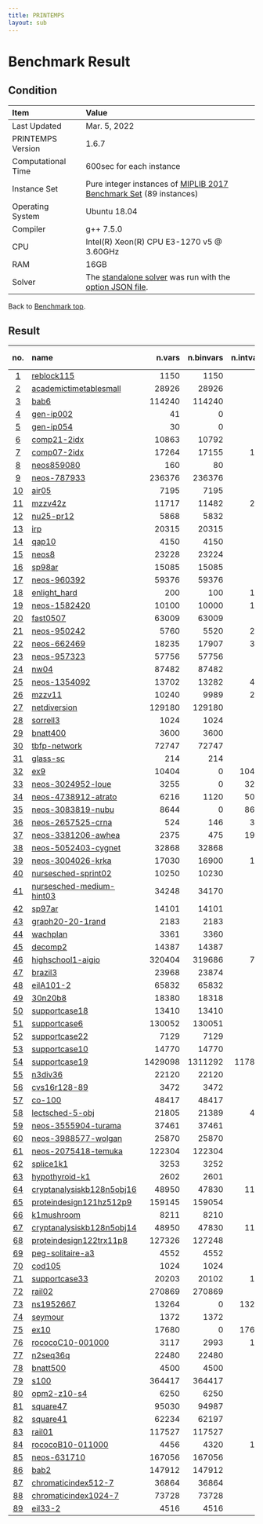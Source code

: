 ```yaml
---
title: PRINTEMPS
layout: sub
---
```


# Benchmark Result

## Condition
| Item               | Value                                                                                                                                              |
|:-------------------|:---------------------------------------------------------------------------------------------------------------------------------------------------|
| Last Updated       | Mar. 5, 2022                                                                                                                                       |
| PRINTEMPS Version  | 1.6.7                                                                                                                                              |
| Computational Time | 600sec for each instance                                                                                                                           |
| Instance Set       | Pure integer instances of [MIPLIB 2017 Benchmark Set](https://miplib.zib.de/tag_benchmark.html) (89 instances)                                     |
| Operating System   | Ubuntu 18.04                                                                                                                                       |
| Compiler           | g++ 7.5.0                                                                                                                                          |
| CPU                | Intel(R) Xeon(R) CPU E3-1270 v5 @ 3.60GHz                                                                                                          |
| RAM                | 16GB                                                                                                                                               |
| Solver             | The [standalone solver](https://snowberryfield.github.io/printemps/#standalone-solver) was run with the [option JSON file](benchmark_option.json). |

Back to [Benchmark top](../../../).

## Result
|                         no.                         | name                                                                                               |  n.vars | n.binvars | n.intvars | n.contvars | n.constrs |         found feas.          |                          obj.(viol.) |       known best |
|:---------------------------------------------------:|:---------------------------------------------------------------------------------------------------|--------:|----------:|----------:|-----------:|----------:|:----------------------------:|-------------------------------------:|-----------------:|
|         [1](./detail/reblock115/trend.html)         | [reblock115](https://miplib.zib.de/instance_details_reblock115.html)                               |    1150 |      1150 |         0 |          0 |      4735 | <font color=green>Yes</font> |                        -35511255.929 |   -36800603.2332 |
|   [2](./detail/academictimetablesmall/trend.html)   | [academictimetablesmall](https://miplib.zib.de/instance_details_academictimetablesmall.html)       |   28926 |     28926 |         0 |          0 |     23294 | <font color=green>Yes</font> |                                 39.0 |              0.0 |
|            [3](./detail/bab6/trend.html)            | [bab6](https://miplib.zib.de/instance_details_bab6.html)                                           |  114240 |    114240 |         0 |          0 |     29904 |  <font color=gray>No</font>  |        <font color=red>(76.0)</font> |     -284248.2307 |
|         [4](./detail/gen-ip002/trend.html)          | [gen-ip002](https://miplib.zib.de/instance_details_gen-ip002.html)                                 |      41 |         0 |        41 |          0 |        24 | <font color=green>Yes</font> |                        -4773.1468193 |     -4783.733392 |
|         [5](./detail/gen-ip054/trend.html)          | [gen-ip054](https://miplib.zib.de/instance_details_gen-ip054.html)                                 |      30 |         0 |        30 |          0 |        27 | <font color=green>Yes</font> |                         6874.8091066 |    6840.96564179 |
|        [6](./detail/comp21-2idx/trend.html)         | [comp21-2idx](https://miplib.zib.de/instance_details_comp21-2idx.html)                             |   10863 |     10792 |        71 |          0 |     14038 | <font color=green>Yes</font> |                                132.0 |             74.0 |
|        [7](./detail/comp07-2idx/trend.html)         | [comp07-2idx](https://miplib.zib.de/instance_details_comp07-2idx.html)                             |   17264 |     17155 |       109 |          0 |     21235 | <font color=green>Yes</font> |                                  6.0 |              6.0 |
|         [8](./detail/neos859080/trend.html)         | [neos859080](https://miplib.zib.de/instance_details_neos859080.html)                               |     160 |        80 |        80 |          0 |       164 |  <font color=gray>No</font>  |         <font color=red>(1.0)</font> |             None |
|        [9](./detail/neos-787933/trend.html)         | [neos-787933](https://miplib.zib.de/instance_details_neos-787933.html)                             |  236376 |    236376 |         0 |          0 |      1897 | <font color=green>Yes</font> |                                 41.0 |             30.0 |
|           [10](./detail/air05/trend.html)           | [air05](https://miplib.zib.de/instance_details_air05.html)                                         |    7195 |      7195 |         0 |          0 |       426 | <font color=green>Yes</font> |                              26763.0 |          26374.0 |
|          [11](./detail/mzzv42z/trend.html)          | [mzzv42z](https://miplib.zib.de/instance_details_mzzv42z.html)                                     |   11717 |     11482 |       235 |          0 |     10460 | <font color=green>Yes</font> |                             -18322.0 |         -20540.0 |
|         [12](./detail/nu25-pr12/trend.html)         | [nu25-pr12](https://miplib.zib.de/instance_details_nu25-pr12.html)                                 |    5868 |      5832 |        36 |          0 |      2313 | <font color=green>Yes</font> |                              55930.0 |          53905.0 |
|            [13](./detail/irp/trend.html)            | [irp](https://miplib.zib.de/instance_details_irp.html)                                             |   20315 |     20315 |         0 |          0 |        39 | <font color=green>Yes</font> |                         12159.492866 |  12159.492835397 |
|           [14](./detail/qap10/trend.html)           | [qap10](https://miplib.zib.de/instance_details_qap10.html)                                         |    4150 |      4150 |         0 |          0 |      1820 | <font color=green>Yes</font> |                                340.0 |            340.0 |
|           [15](./detail/neos8/trend.html)           | [neos8](https://miplib.zib.de/instance_details_neos8.html)                                         |   23228 |     23224 |         4 |          0 |     46324 | <font color=green>Yes</font> |                              -3226.0 |          -3719.0 |
|          [16](./detail/sp98ar/trend.html)           | [sp98ar](https://miplib.zib.de/instance_details_sp98ar.html)                                       |   15085 |     15085 |         0 |          0 |      1435 | <font color=green>Yes</font> |                         548850206.88 |      529740623.2 |
|        [17](./detail/neos-960392/trend.html)        | [neos-960392](https://miplib.zib.de/instance_details_neos-960392.html)                             |   59376 |     59376 |         0 |          0 |      4744 | <font color=green>Yes</font> |                               -238.0 |           -238.0 |
|       [18](./detail/enlight_hard/trend.html)        | [enlight_hard](https://miplib.zib.de/instance_details_enlight_hard.html)                           |     200 |       100 |       100 |          0 |       100 | <font color=green>Yes</font> |                                 37.0 |             37.0 |
|       [19](./detail/neos-1582420/trend.html)        | [neos-1582420](https://miplib.zib.de/instance_details_neos-1582420.html)                           |   10100 |     10000 |       100 |          0 |     10180 | <font color=green>Yes</font> |                                 95.0 |             91.0 |
|         [20](./detail/fast0507/trend.html)          | [fast0507](https://miplib.zib.de/instance_details_fast0507.html)                                   |   63009 |     63009 |         0 |          0 |       507 | <font color=green>Yes</font> |                                182.0 |            174.0 |
|        [21](./detail/neos-950242/trend.html)        | [neos-950242](https://miplib.zib.de/instance_details_neos-950242.html)                             |    5760 |      5520 |       240 |          0 |     34224 | <font color=green>Yes</font> |                                  4.0 |              4.0 |
|        [22](./detail/neos-662469/trend.html)        | [neos-662469](https://miplib.zib.de/instance_details_neos-662469.html)                             |   18235 |     17907 |       328 |          0 |      1085 | <font color=green>Yes</font> |                             326589.0 |         184380.0 |
|        [23](./detail/neos-957323/trend.html)        | [neos-957323](https://miplib.zib.de/instance_details_neos-957323.html)                             |   57756 |     57756 |         0 |          0 |      3757 | <font color=green>Yes</font> |                        -237.74931358 |     -237.7566815 |
|           [24](./detail/nw04/trend.html)            | [nw04](https://miplib.zib.de/instance_details_nw04.html)                                           |   87482 |     87482 |         0 |          0 |        36 | <font color=green>Yes</font> |                              16862.0 |          16862.0 |
|       [25](./detail/neos-1354092/trend.html)        | [neos-1354092](https://miplib.zib.de/instance_details_neos-1354092.html)                           |   13702 |     13282 |       420 |          0 |      3135 | <font color=green>Yes</font> |                                 51.0 |             46.0 |
|          [26](./detail/mzzv11/trend.html)           | [mzzv11](https://miplib.zib.de/instance_details_mzzv11.html)                                       |   10240 |      9989 |       251 |          0 |      9499 | <font color=green>Yes</font> |                             -18838.0 |         -21718.0 |
|       [27](./detail/netdiversion/trend.html)        | [netdiversion](https://miplib.zib.de/instance_details_netdiversion.html)                           |  129180 |    129180 |         0 |          0 |    119589 |  <font color=gray>No</font>  |         <font color=red>(2.0)</font> |            242.0 |
|         [28](./detail/sorrell3/trend.html)          | [sorrell3](https://miplib.zib.de/instance_details_sorrell3.html)                                   |    1024 |      1024 |         0 |          0 |    169162 | <font color=green>Yes</font> |                                -16.0 |            -16.0 |
|         [29](./detail/bnatt400/trend.html)          | [bnatt400](https://miplib.zib.de/instance_details_bnatt400.html)                                   |    3600 |      3600 |         0 |          0 |      5614 |  <font color=gray>No</font>  |       <font color=red>(3.718)</font> |              1.0 |
|       [30](./detail/tbfp-network/trend.html)        | [tbfp-network](https://miplib.zib.de/instance_details_tbfp-network.html)                           |   72747 |     72747 |         0 |          0 |      2436 | <font color=green>Yes</font> |                         31.163194444 |      24.16319444 |
|         [31](./detail/glass-sc/trend.html)          | [glass-sc](https://miplib.zib.de/instance_details_glass-sc.html)                                   |     214 |       214 |         0 |          0 |      6119 | <font color=green>Yes</font> |                                 23.0 |             23.0 |
|            [32](./detail/ex9/trend.html)            | [ex9](https://miplib.zib.de/instance_details_ex9.html)                                             |   10404 |         0 |     10404 |          0 |     40962 | <font color=green>Yes</font> |                                 81.0 |             81.0 |
|     [33](./detail/neos-3024952-loue/trend.html)     | [neos-3024952-loue](https://miplib.zib.de/instance_details_neos-3024952-loue.html)                 |    3255 |         0 |      3255 |          0 |      3705 | <font color=green>Yes</font> |                             112370.0 |          26756.0 |
|    [34](./detail/neos-4738912-atrato/trend.html)    | [neos-4738912-atrato](https://miplib.zib.de/instance_details_neos-4738912-atrato.html)             |    6216 |      1120 |      5096 |          0 |      1947 | <font color=green>Yes</font> |                          374439540.1 |    283627956.595 |
|     [35](./detail/neos-3083819-nubu/trend.html)     | [neos-3083819-nubu](https://miplib.zib.de/instance_details_neos-3083819-nubu.html)                 |    8644 |         0 |      8644 |          0 |      4725 | <font color=green>Yes</font> |                            6708747.0 |        6307996.0 |
|     [36](./detail/neos-2657525-crna/trend.html)     | [neos-2657525-crna](https://miplib.zib.de/instance_details_neos-2657525-crna.html)                 |     524 |       146 |       378 |          0 |       342 |  <font color=gray>No</font>  | <font color=red>(0.807736826)</font> |         1.810748 |
|    [37](./detail/neos-3381206-awhea/trend.html)     | [neos-3381206-awhea](https://miplib.zib.de/instance_details_neos-3381206-awhea.html)               |    2375 |       475 |      1900 |          0 |       479 | <font color=green>Yes</font> |                                454.0 |            453.0 |
|    [38](./detail/neos-5052403-cygnet/trend.html)    | [neos-5052403-cygnet](https://miplib.zib.de/instance_details_neos-5052403-cygnet.html)             |   32868 |     32868 |         0 |          0 |     38268 | <font color=green>Yes</font> |                                204.0 |            182.0 |
|     [39](./detail/neos-3004026-krka/trend.html)     | [neos-3004026-krka](https://miplib.zib.de/instance_details_neos-3004026-krka.html)                 |   17030 |     16900 |       130 |          0 |     12545 | <font color=green>Yes</font> |                                  0.0 |              0.0 |
|    [40](./detail/nursesched-sprint02/trend.html)    | [nursesched-sprint02](https://miplib.zib.de/instance_details_nursesched-sprint02.html)             |   10250 |     10230 |        20 |          0 |      3522 | <font color=green>Yes</font> |                                 66.0 |             58.0 |
| [41](./detail/nursesched-medium-hint03/trend.html)  | [nursesched-medium-hint03](https://miplib.zib.de/instance_details_nursesched-medium-hint03.html)   |   34248 |     34170 |        78 |          0 |     14062 | <font color=green>Yes</font> |                               2880.0 |            115.0 |
|          [42](./detail/sp97ar/trend.html)           | [sp97ar](https://miplib.zib.de/instance_details_sp97ar.html)                                       |   14101 |     14101 |         0 |          0 |      1761 | <font color=green>Yes</font> |                          684633555.2 |    660705645.759 |
|     [43](./detail/graph20-20-1rand/trend.html)      | [graph20-20-1rand](https://miplib.zib.de/instance_details_graph20-20-1rand.html)                   |    2183 |      2183 |         0 |          0 |      5587 | <font color=green>Yes</font> |                                 -9.0 |             -9.0 |
|         [44](./detail/wachplan/trend.html)          | [wachplan](https://miplib.zib.de/instance_details_wachplan.html)                                   |    3361 |      3360 |         1 |          0 |      1553 | <font color=green>Yes</font> |                                 -8.0 |             -8.0 |
|          [45](./detail/decomp2/trend.html)          | [decomp2](https://miplib.zib.de/instance_details_decomp2.html)                                     |   14387 |     14387 |         0 |          0 |     10765 | <font color=green>Yes</font> |                               -160.0 |           -160.0 |
|     [46](./detail/highschool1-aigio/trend.html)     | [highschool1-aigio](https://miplib.zib.de/instance_details_highschool1-aigio.html)                 |  320404 |    319686 |       718 |          0 |     92568 |  <font color=gray>No</font>  |      <font color=red>(8695.0)</font> |              0.0 |
|          [47](./detail/brazil3/trend.html)          | [brazil3](https://miplib.zib.de/instance_details_brazil3.html)                                     |   23968 |     23874 |        94 |          0 |     14646 |  <font color=gray>No</font>  |        <font color=red>(37.0)</font> |             24.0 |
|         [48](./detail/eilA101-2/trend.html)         | [eilA101-2](https://miplib.zib.de/instance_details_eilA101-2.html)                                 |   65832 |     65832 |         0 |          0 |       100 | <font color=green>Yes</font> |                          1181.748563 |       880.920108 |
|          [49](./detail/30n20b8/trend.html)          | [30n20b8](https://miplib.zib.de/instance_details_30n20b8.html)                                     |   18380 |     18318 |        62 |          0 |       576 | <font color=green>Yes</font> |                                302.0 |            302.0 |
|       [50](./detail/supportcase18/trend.html)       | [supportcase18](https://miplib.zib.de/instance_details_supportcase18.html)                         |   13410 |     13410 |         0 |          0 |       240 | <font color=green>Yes</font> |                                 49.0 |             48.0 |
|       [51](./detail/supportcase6/trend.html)        | [supportcase6](https://miplib.zib.de/instance_details_supportcase6.html)                           |  130052 |    130051 |         1 |          0 |       771 | <font color=green>Yes</font> |                         72321.415173 |      51906.47737 |
|       [52](./detail/supportcase22/trend.html)       | [supportcase22](https://miplib.zib.de/instance_details_supportcase22.html)                         |    7129 |      7129 |         0 |          0 |    260602 |  <font color=gray>No</font>  |         <font color=red>(1.0)</font> |             None |
|       [53](./detail/supportcase10/trend.html)       | [supportcase10](https://miplib.zib.de/instance_details_supportcase10.html)                         |   14770 |     14770 |         0 |          0 |    165684 |  <font color=gray>No</font>  |       <font color=red>(801.0)</font> |              7.0 |
|       [54](./detail/supportcase19/trend.html)       | [supportcase19](https://miplib.zib.de/instance_details_supportcase19.html)                         | 1429098 |   1311292 |    117806 |          0 |     10713 |  <font color=gray>No</font>  |         <font color=red>(6.0)</font> |       12677206.0 |
|          [55](./detail/n3div36/trend.html)          | [n3div36](https://miplib.zib.de/instance_details_n3div36.html)                                     |   22120 |     22120 |         0 |          0 |      4484 | <font color=green>Yes</font> |                             133200.0 |         130800.0 |
|       [56](./detail/cvs16r128-89/trend.html)        | [cvs16r128-89](https://miplib.zib.de/instance_details_cvs16r128-89.html)                           |    3472 |      3472 |         0 |          0 |      4633 | <font color=green>Yes</font> |                                -94.0 |            -97.0 |
|          [57](./detail/co-100/trend.html)           | [co-100](https://miplib.zib.de/instance_details_co-100.html)                                       |   48417 |     48417 |         0 |          0 |      2187 | <font color=green>Yes</font> |                           2730531.56 |       2639942.06 |
|      [58](./detail/lectsched-5-obj/trend.html)      | [lectsched-5-obj](https://miplib.zib.de/instance_details_lectsched-5-obj.html)                     |   21805 |     21389 |       416 |          0 |     38884 | <font color=green>Yes</font> |                                 33.0 |             24.0 |
|    [59](./detail/neos-3555904-turama/trend.html)    | [neos-3555904-turama](https://miplib.zib.de/instance_details_neos-3555904-turama.html)             |   37461 |     37461 |         0 |          0 |    146493 | <font color=green>Yes</font> |                                -34.7 |            -34.7 |
|    [60](./detail/neos-3988577-wolgan/trend.html)    | [neos-3988577-wolgan](https://miplib.zib.de/instance_details_neos-3988577-wolgan.html)             |   25870 |     25870 |         0 |          0 |     44662 |  <font color=gray>No</font>  |         <font color=red>(4.0)</font> |             None |
|    [61](./detail/neos-2075418-temuka/trend.html)    | [neos-2075418-temuka](https://miplib.zib.de/instance_details_neos-2075418-temuka.html)             |  122304 |    122304 |         0 |          0 |    349602 |  <font color=gray>No</font>  |       <font color=red>(417.0)</font> |             None |
|         [62](./detail/splice1k1/trend.html)         | [splice1k1](https://miplib.zib.de/instance_details_splice1k1.html)                                 |    3253 |      3252 |         1 |          0 |      6505 | <font color=green>Yes</font> |                               -394.0 |           -394.0 |
|      [63](./detail/hypothyroid-k1/trend.html)       | [hypothyroid-k1](https://miplib.zib.de/instance_details_hypothyroid-k1.html)                       |    2602 |      2601 |         1 |          0 |      5195 | <font color=green>Yes</font> |                              -2851.0 |          -2851.0 |
| [64](./detail/cryptanalysiskb128n5obj16/trend.html) | [cryptanalysiskb128n5obj16](https://miplib.zib.de/instance_details_cryptanalysiskb128n5obj16.html) |   48950 |     47830 |      1120 |          0 |     98021 |  <font color=gray>No</font>  |       <font color=red>(930.0)</font> |              0.0 |
|  [65](./detail/proteindesign121hz512p9/trend.html)  | [proteindesign121hz512p9](https://miplib.zib.de/instance_details_proteindesign121hz512p9.html)     |  159145 |    159054 |        91 |          0 |       301 | <font color=green>Yes</font> |                               1489.0 |           1473.0 |
|        [66](./detail/k1mushroom/trend.html)         | [k1mushroom](https://miplib.zib.de/instance_details_k1mushroom.html)                               |    8211 |      8210 |         1 |          0 |     16419 | <font color=green>Yes</font> |                              -3288.0 |          -3288.0 |
| [67](./detail/cryptanalysiskb128n5obj14/trend.html) | [cryptanalysiskb128n5obj14](https://miplib.zib.de/instance_details_cryptanalysiskb128n5obj14.html) |   48950 |     47830 |      1120 |          0 |     98021 |  <font color=gray>No</font>  |       <font color=red>(707.0)</font> |             None |
|  [68](./detail/proteindesign122trx11p8/trend.html)  | [proteindesign122trx11p8](https://miplib.zib.de/instance_details_proteindesign122trx11p8.html)     |  127326 |    127248 |        78 |          0 |       254 | <font color=green>Yes</font> |                               1759.0 |           1747.0 |
|     [69](./detail/peg-solitaire-a3/trend.html)      | [peg-solitaire-a3](https://miplib.zib.de/instance_details_peg-solitaire-a3.html)                   |    4552 |      4552 |         0 |          0 |      4587 |  <font color=gray>No</font>  |         <font color=red>(1.0)</font> |              1.0 |
|          [70](./detail/cod105/trend.html)           | [cod105](https://miplib.zib.de/instance_details_cod105.html)                                       |    1024 |      1024 |         0 |          0 |      1024 | <font color=green>Yes</font> |                                -12.0 |            -12.0 |
|       [71](./detail/supportcase33/trend.html)       | [supportcase33](https://miplib.zib.de/instance_details_supportcase33.html)                         |   20203 |     20102 |       101 |          0 |     20489 | <font color=green>Yes</font> |                               -105.0 |           -345.0 |
|          [72](./detail/rail02/trend.html)           | [rail02](https://miplib.zib.de/instance_details_rail02.html)                                       |  270869 |    270869 |         0 |          0 |     95791 |  <font color=gray>No</font>  |        <font color=red>(15.0)</font> |     -200.4499077 |
|         [73](./detail/ns1952667/trend.html)         | [ns1952667](https://miplib.zib.de/instance_details_ns1952667.html)                                 |   13264 |         0 |     13264 |          0 |        41 |  <font color=gray>No</font>  |       <font color=red>(154.0)</font> |              0.0 |
|          [74](./detail/seymour/trend.html)          | [seymour](https://miplib.zib.de/instance_details_seymour.html)                                     |    1372 |      1372 |         0 |          0 |      4944 | <font color=green>Yes</font> |                                424.0 |            423.0 |
|           [75](./detail/ex10/trend.html)            | [ex10](https://miplib.zib.de/instance_details_ex10.html)                                           |   17680 |         0 |     17680 |          0 |     69608 |  <font color=gray>No</font>  |        <font color=red>(48.0)</font> |            100.0 |
|     [76](./detail/rococoC10-001000/trend.html)      | [rococoC10-001000](https://miplib.zib.de/instance_details_rococoC10-001000.html)                   |    3117 |      2993 |       124 |          0 |      1293 | <font color=green>Yes</font> |                              12093.0 |          11460.0 |
|         [77](./detail/n2seq36q/trend.html)          | [n2seq36q](https://miplib.zib.de/instance_details_n2seq36q.html)                                   |   22480 |     22480 |         0 |          0 |      2565 | <font color=green>Yes</font> |                              53200.0 |          52200.0 |
|         [78](./detail/bnatt500/trend.html)          | [bnatt500](https://miplib.zib.de/instance_details_bnatt500.html)                                   |    4500 |      4500 |         0 |          0 |      7029 |  <font color=gray>No</font>  |       <font color=red>(3.343)</font> |             None |
|           [79](./detail/s100/trend.html)            | [s100](https://miplib.zib.de/instance_details_s100.html)                                           |  364417 |    364417 |         0 |          0 |     14733 | <font color=green>Yes</font> |                       -0.14797016291 | -0.1697235270583 |
|        [80](./detail/opm2-z10-s4/trend.html)        | [opm2-z10-s4](https://miplib.zib.de/instance_details_opm2-z10-s4.html)                             |    6250 |      6250 |         0 |          0 |    160633 | <font color=green>Yes</font> |                             -31219.0 |         -33269.0 |
|         [81](./detail/square47/trend.html)          | [square47](https://miplib.zib.de/instance_details_square47.html)                                   |   95030 |     94987 |        43 |          0 |     61591 | <font color=green>Yes</font> |                                 91.0 |   15.99999999979 |
|         [82](./detail/square41/trend.html)          | [square41](https://miplib.zib.de/instance_details_square41.html)                                   |   62234 |     62197 |        37 |          0 |     40160 | <font color=green>Yes</font> |                                 69.0 |             15.0 |
|          [83](./detail/rail01/trend.html)           | [rail01](https://miplib.zib.de/instance_details_rail01.html)                                       |  117527 |    117527 |         0 |          0 |     46843 |  <font color=gray>No</font>  |        <font color=red>(22.0)</font> |      -70.5699643 |
|     [84](./detail/rococoB10-011000/trend.html)      | [rococoB10-011000](https://miplib.zib.de/instance_details_rococoB10-011000.html)                   |    4456 |      4320 |       136 |          0 |      1667 | <font color=green>Yes</font> |                              21531.0 |          19449.0 |
|        [85](./detail/neos-631710/trend.html)        | [neos-631710](https://miplib.zib.de/instance_details_neos-631710.html)                             |  167056 |    167056 |         0 |          0 |    169576 | <font color=green>Yes</font> |                                368.0 |            203.0 |
|           [86](./detail/bab2/trend.html)            | [bab2](https://miplib.zib.de/instance_details_bab2.html)                                           |  147912 |    147912 |         0 |          0 |     17245 |  <font color=gray>No</font>  |        <font color=red>(89.0)</font> |     -357544.3115 |
|    [87](./detail/chromaticindex512-7/trend.html)    | [chromaticindex512-7](https://miplib.zib.de/instance_details_chromaticindex512-7.html)             |   36864 |     36864 |         0 |          0 |     33791 | <font color=green>Yes</font> |                                  4.0 |              4.0 |
|   [88](./detail/chromaticindex1024-7/trend.html)    | [chromaticindex1024-7](https://miplib.zib.de/instance_details_chromaticindex1024-7.html)           |   73728 |     73728 |         0 |          0 |     67583 | <font color=green>Yes</font> |                                  4.0 |              4.0 |
|          [89](./detail/eil33-2/trend.html)          | [eil33-2](https://miplib.zib.de/instance_details_eil33-2.html)                                     |    4516 |      4516 |         0 |          0 |        32 | <font color=green>Yes</font> |                           934.007916 | 934.007915999999 |
